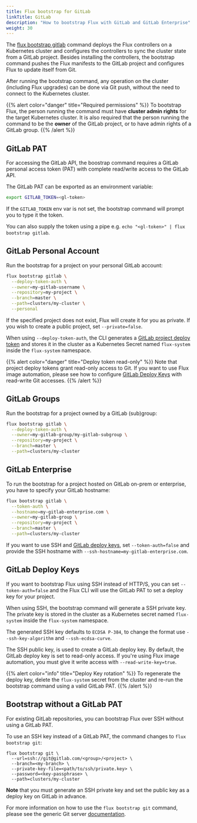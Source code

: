 ```yaml
---
title: Flux bootstrap for GitLab
linkTitle: GitLab
description: "How to bootstrap Flux with GitLab and GitLab Enterprise"
weight: 30
---
```


The [flux bootstrap gitlab](/flux/cmd/flux_bootstrap_gitlab/) command deploys the Flux controllers
on a Kubernetes cluster and configures the controllers to sync the cluster state from a GitLab project.
Besides installing the controllers, the bootstrap command pushes the Flux manifests to the GitLab project
and configures Flux to update itself from Git.

After running the bootstrap command, any operation on the cluster (including Flux upgrades)
can be done via Git push, without the need to connect to the Kubernetes cluster.

{{% alert color="danger" title="Required permissions" %}}
To bootstrap Flux, the person running the command must have **cluster admin rights** for the target Kubernetes cluster.
It is also required that the person running the command to be the **owner** of the GitLab project,
or to have admin rights of a GitLab group.
{{% /alert %}}

## GitLab PAT

For accessing the GitLab API, the boostrap command requires a GitLab personal access token (PAT)
with complete read/write access to the GitLab API.

The GitLab PAT can be exported as an environment variable:

```sh
export GITLAB_TOKEN=<gl-token>
```

If the `GITLAB_TOKEN` env var is not set, the bootstrap command will prompt you to type it the token.

You can also supply the token using a pipe e.g. `echo "<gl-token>" | flux bootstrap gitlab`.

## GitLab Personal Account

Run the bootstrap for a project on your personal GitLab account:

```sh
flux bootstrap gitlab \
  --deploy-token-auth \
  --owner=my-gitlab-username \
  --repository=my-project \
  --branch=master \
  --path=clusters/my-cluster \
  --personal
```

If the specified project does not exist, Flux will create it for you as private. If you wish to create
a public project, set `--private=false`.

When using `--deploy-token-auth`, the CLI generates a
[GitLab project deploy token](https://docs.gitlab.com/ee/user/project/deploy_tokens/)
and stores it in the cluster as a Kubernetes Secret named `flux-system`
inside the `flux-system` namespace.

{{% alert color="danger" title="Deploy token read-only" %}}
Note that project deploy tokens grant read-only access to Git.
If you want to use Flux image automation, please see how to configure [GitLab Deploy Keys](#gitlab-deploy-keys) with
read-write Git accesses.
{{% /alert %}}

## GitLab Groups

Run the bootstrap for a project owned by a GitLab (sub)group:

```sh
flux bootstrap gitlab \
  --deploy-token-auth \
  --owner=my-gitlab-group/my-gitlab-subgroup \
  --repository=my-project \
  --branch=master \
  --path=clusters/my-cluster
```

## GitLab Enterprise

To run the bootstrap for a project hosted on GitLab on-prem or enterprise, you have to specify your GitLab hostname:

```sh
flux bootstrap gitlab \
  --token-auth \
  --hostname=my-gitlab-enterprise.com \
  --owner=my-gitlab-group \
  --repository=my-project \
  --branch=master \
  --path=clusters/my-cluster
```

If you want to use SSH and [GitLab deploy keys](#gitlab-deploy-keys),
set `--token-auth=false` and provide the SSH hostname with `--ssh-hostname=my-gitlab-enterprise.com`.

## GitLab Deploy Keys

If you want to bootstrap Flux using SSH instead of HTTP/S, you can set `--token-auth=false`
and the Flux CLI will use the GitLab PAT to set a deploy key for your project.

When using SSH, the bootstrap command will generate a SSH private key. The private key is stored
in the cluster as a Kubernetes secret named `flux-system` inside the `flux-system` namespace.

The generated SSH key defaults to `ECDSA P-384`, to change the format use `--ssh-key-algorithm` and `--ssh-ecdsa-curve`.

The SSH public key, is used to create a GitLab deploy key.
By default, the GitLab deploy key is set to read-only access.
If you're using Flux image automation, you must give it write access with `--read-write-key=true`.

{{% alert color="info" title="Deploy Key rotation" %}}
To regenerate the deploy key, delete the `flux-system` secret from the cluster and re-run
the bootstrap command using a valid GitLab PAT.
{{% /alert %}}

## Bootstrap without a GitLab PAT

For existing GitLab repositories, you can bootstrap Flux over SSH without using a GitLab PAT.

To use an SSH key instead of a GitLab PAT, the command changes to `flux bootstrap git`:

```shell
flux bootstrap git \
  --url=ssh://git@gitlab.com/<group>/<project> \
  --branch=<my-branch> \
  --private-key-file=<path/to/ssh/private.key> \
  --password=<key-passphrase> \
  --path=clusters/my-cluster
```

**Note** that you must generate an SSH private key and set the public key as a deploy key on GitLab in advance.

For more information on how to use the `flux bootstrap git` command,
please see the generic Git server [documentation](generic-git-server.md).
